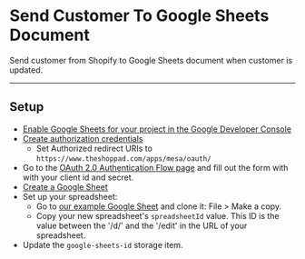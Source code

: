 # Send Customer To Google Sheets Document
Send customer from Shopify to Google Sheets document when customer is updated.

---

## Setup

- [Enable Google Sheets for your project in the Google Developer Console](https://developers.google.com/identity/protocols/OAuth2WebServer#enable-apis)
- [Create authorization credentials](https://developers.google.com/identity/protocols/OAuth2WebServer#prerequisites)
    - Set Authorized redirect URIs to `https://www.theshoppad.com/apps/mesa/oauth/`
- Go to the [OAuth 2.0 Authentication Flow page](https://www.theshoppad.com/apps/mesa/oauth/google/shopify/customer/send-to-google-sheets-document?scope=https://www.googleapis.com/auth/spreadsheets) and fill out the form with with your client id and secret.
- [Create a Google Sheet](https://support.google.com/docs/answer/49114?co=GENIE.Platform%3DDesktop&hl=en)
- Set up your spreadsheet:
    - Go to [our example Google Sheet](https://docs.google.com/spreadsheets/d/1CBPs3nMvwM4QQzsMcmztRhe4SntORWQNJhu2DKixEkw/edit?usp=sharing) and clone it: File > Make a copy.
    - Copy your new spreadsheet's `spreadsheetId` value. This ID is the value between the '/d/' and the '/edit' in the URL of your spreadsheet.
- Update the `google-sheets-id` storage item.
